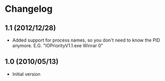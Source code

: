 # Changelog

## 1.1 (2012/12/28)

* Added support for process names, so you don't need to know the PID anymore. E.G. "IOPriorityV1.1.exe Winrar 0"

## 1.0 (2010/05/13)

* Initial version
